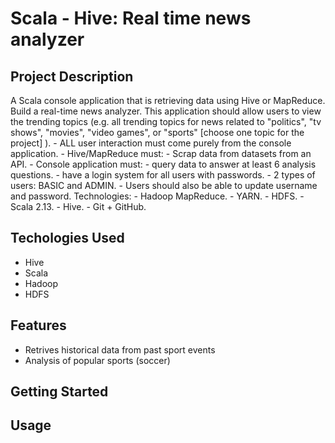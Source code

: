 ﻿# Scala - Hive: Real time news analyzer
 ## Project Description 
A Scala console application that is retrieving data using Hive or MapReduce. Build a real-time news analyzer. This application should allow users to view the trending topics (e.g. all trending topics for news related to "politics", "tv shows", "movies", "video games", or "sports" [choose one topic for the project] ). - ALL user interaction must come purely from the console application. - Hive/MapReduce must: - Scrap data from datasets from an API. - Console application must: - query data to answer at least 6 analysis questions. - have a login system for all users with passwords. - 2 types of users: BASIC and ADMIN. - Users should also be able to update username and password. Technologies: - Hadoop MapReduce. - YARN. - HDFS. - Scala 2.13. - Hive. - Git + GitHub.
## Techologies Used
- Hive
- Scala
- Hadoop
- HDFS
## Features
- Retrives historical data from past sport events
- Analysis of popular sports (soccer)
## Getting Started

## Usage
